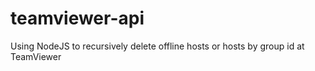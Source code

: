 # teamviewer-api
Using NodeJS to recursively delete offline hosts or hosts by group id at TeamViewer
